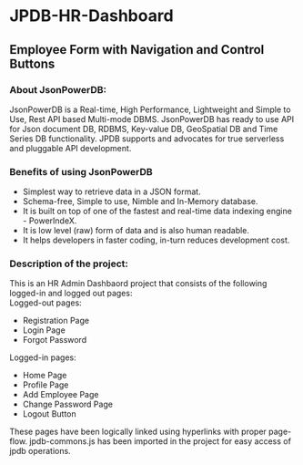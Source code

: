 # JPDB-HR-Dashboard
<h2>Employee Form with Navigation and Control Buttons</h2>
<h3>About JsonPowerDB:</h3>
JsonPowerDB is a Real-time, High Performance, Lightweight and Simple to Use, Rest API based Multi-mode DBMS. JsonPowerDB has ready to use API for Json document DB, RDBMS, Key-value DB, GeoSpatial DB and Time Series DB functionality. JPDB supports and advocates for true serverless and pluggable API development.
<h3>Benefits of using JsonPowerDB</h3>
<ul><li>Simplest way to retrieve data in a JSON format.</li>
<li>Schema-free, Simple to use, Nimble and In-Memory database.</li>
<li>It is built on top of one of the fastest and real-time data indexing engine - PowerIndeX.</li>
<li>It is low level (raw) form of data and is also human readable.</li>
<li>It helps developers in faster coding, in-turn reduces development cost.</li></ul>
<h3>Description of the project:</h3>
<p>This is an HR Admin Dashbaord project that consists of the following logged-in and logged out pages:
<br>Logged-out pages:
<ul><li>Registration Page</li>
<li>Login Page</li>
<li>Forgot Password</li>
</ul>
Logged-in pages:
<ul><li>Home Page</li>
<li>Profile Page</li>
<li>Add Employee Page</li>
<li>Change Password Page</li>
<li>Logout Button</li></ul>
These pages have been logically linked using hyperlinks with proper page-flow. jpdb-commons.js has been imported in the project for easy access of jpdb operations.</p>
